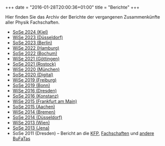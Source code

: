 +++
date = "2016-01-28T20:00:36+01:00"
title = "Berichte"
+++

Hier finden Sie das Archiv der Berichte der vergangenen Zusammenkünfte aller Physik Fachschaften.

- [SoSe 2024 (Kiel)](/berichte/SoSe24/Bericht_SoSe24_Kiel.pdf)
- [WiSe 2023 (Düsseldorf)](/berichte/WiSe23/Bericht_WiSe23_Duesseldorf.pdf)
- [SoSe 2023 (Berlin)](/berichte/SoSe23/Bericht_SoSe23_Berlin.pdf)
- [WiSe 2022 (Hamburg)](/berichte/WiSe22/Bericht_WiSe22_Hamburg.pdf)
- [SoSe 2022 (Bochum)](/berichte/SoSe22/Bericht_SoSe22_Bochum.pdf)
- [WiSe 2021 (Göttingen)](/berichte/WiSe21/Bericht_WiSe21_Goettingen.pdf)
- [SoSe 2021 (Rostock)](/berichte/SoSe21/Bericht_SoSe21_Rostock.pdf)
- [WiSe 2020 (München)](/berichte/WiSe20/Bericht_WiSe20_Garching.pdf)
- [SoSe 2020 (Digital)](/berichte/SoSe20/Bericht_SoSe20_Digi.pdf)
- [WiSe 2019 (Freiburg)](/berichte/WiSe19/Bericht_WiSe19_Freiburg.pdf)
- [SoSe 2019 (Bonn)](/berichte/SoSe19/Bericht_SoSe19_Bonn.pdf)
- [WiSe 2016 (Dresden)](/berichte/WiSe16/Bericht_WiSe16_Dresden.pdf)
- [SoSe 2016 (Konstanz)](/berichte/SoSe16/Bericht_SoSe16_Konstanz.pdf)
- [WiSe 2015 (Frankfurt am Main)](/berichte/WiSe15/Bericht_WiSe15_Frankfurt.pdf)
- [SoSe 2015 (Aachen)](/berichte/SoSe15/Bericht_SoSe15_Aachen.pdf)
- [WiSe 2014 (Bremen)](/berichte/WiSe14/Bericht_WiSe14-Bremen.pdf)
- [SoSe 2014 (Düsseldorf)](/berichte/SoSe14/Bericht_SommerZaPF14_Duesseldorf.pdf)
- [WiSe 2013 (Wien)](/berichte/WiSe13/Bericht_WinterZaPF13_Wien.pdf)
- [SoSe 2013 (Jena)](/berichte/SoSe13/Bericht_SommerZaPF13_Jena.pdf)
- SoSe 2011 (Dresden) – Bericht an die [KFP](/berichte/SoSe11/BerichtDerZaPF_SS2011_KFP.pdf), [Fachschaften](/berichte/SoSe11/BerichtDerZaPF_SS2011_FS.pdf) und [andere BuFaTas](/berichte/SoSe11/BerichtDerZaPF_SS2011_BuFaTa.pdf)
